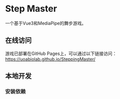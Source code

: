# Step Master

一个基于Vue3和MediaPipe的舞步游戏。

## 在线访问

游戏已部署在GitHub Pages上，可以通过以下链接访问：
https://uoabiolab.github.io/SteppingMaster/

## 本地开发

### 安装依赖
